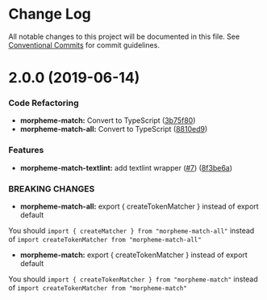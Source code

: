 # Change Log

All notable changes to this project will be documented in this file.
See [Conventional Commits](https://conventionalcommits.org) for commit guidelines.

# 2.0.0 (2019-06-14)


### Code Refactoring

* **morpheme-match:** Convert to TypeScript ([3b75f80](https://github.com/azu/morpheme-match/commit/3b75f80))
* **morpheme-match-all:** Convert to TypeScript ([8810ed9](https://github.com/azu/morpheme-match/commit/8810ed9))


### Features

* **morpheme-match-textlint:** add textlint wrapper ([#7](https://github.com/azu/morpheme-match/issues/7)) ([8f3be6a](https://github.com/azu/morpheme-match/commit/8f3be6a))


### BREAKING CHANGES

* **morpheme-match-all:** export { createTokenMatcher } instead of export default

You should `import { createMatcher } from "morpheme-match-all"` instead of `import createTokenMatcher from "morpheme-match-all"`
* **morpheme-match:** export { createTokenMatcher } instead of export default

You should `import { createTokenMatcher } from "morpheme-match"` instead of `import createTokenMatcher from "morpheme-match"`
